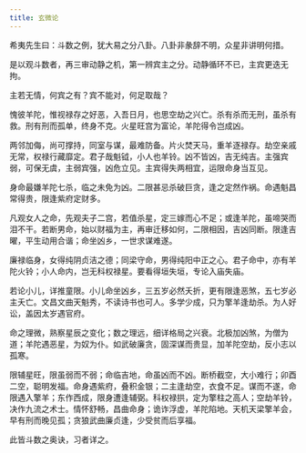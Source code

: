 ```yaml
---
title: 玄微论
---
```


希夷先生曰：斗数之例，犹大易之分八卦。八卦非彖辞不明，众星非讲明何措。

是以观斗数者，再三审动静之机，第一辨宾主之分。动静循环不已，主宾更迭无拘。

主若无情，何宾之有？宾不能对，何足取哉？

愧彼羊陀，惟视禄存之好恶，入吾日月，也思空劫之兴亡。杀有杀而无刑，虽杀有救。刑有刑而孤单，终身不克。火星旺宫为富论，羊陀得令岂成凶。

两邻加侮，尚可撑持，同室与谋，最难防备。片火焚天马，重羊逐禄存。劫空亲戚无常，权禄行藏靡定。君子哉魁钺，小人也羊铃。凶不皆凶，吉无纯吉。主强宾弱，可保无虞，主弱宾强，凶危立见。主宾得失两相宜，运限命身当互见。

身命最嫌羊陀七杀，临之未免为凶。二限甚忌杀破巨贪，逢之定然作祸。命遇魁昌常得贵，限逢紫府定财多。

凡观女人之命，先观夫子二宫，若值杀星，定三嫁而心不足；或逢羊陀，虽啼哭而泪不干。若断男命，始以财福为主，再审迁移如何，二限相因，吉凶同断。限逢吉曜，平生动用合谐；命坐凶乡，一世求谋难遂。

廉禄临身，女得纯阴贞洁之德；同梁守命，男得纯阳中正之心。君子命中，亦有羊陀火铃；小人命内，岂无科权禄星。要看得垣失垣，专论入庙失庙。

若论小儿，详推童限。小儿命坐凶乡，三五岁必然夭折，更有限逢恶煞，五七岁必主夭亡。文昌文曲天魁秀，不读诗书也可人。多学少成，只为擎羊逢劫杀。为人好讼，盖因太岁遇官府。

命之理微，熟察星辰之变化；数之理远，细详格局之兴衰。北极加凶煞，为僧为道；羊陀遇恶星，为奴为仆。如武破廉贪，固深谋而贵显，加羊陀空劫，反小志以孤寒。

限辅星旺，限虽弱而不弱；命临吉地，命虽凶而不凶。断桥截空，大小难行；卯酉二空，聪明发福。命身遇紫府，叠积金银；二主逢劫空，衣食不足。谋而不遂，命限遇入擎羊；东作西成，限身遭逢辅弼。科权禄拱，定为擎柱之高人；空劫羊铃，决作九流之术士。情怀舒畅，昌曲命身；诡诈浮虚，羊陀陷地。天机天梁擎羊会，早有刑而晚见孤；贪狼武曲廉贞逢，少受贫而后享福。

此皆斗数之奥诀，习者详之。

